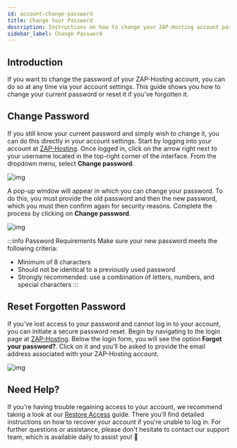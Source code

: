 ```yaml
---
id: account-change-password
title: Change Your Password
description: Instructions on how to change your ZAP-Hosting account password 
sidebar_label: Change Password
---
```


## Introduction

If you want to change the password of your ZAP-Hosting account, you can do so at any time via your account settings. This guide shows you how to change your current password or reset it if you’ve forgotten it.

## Change Password

If you still know your current password and simply wish to change it, you can do this directly in your account settings. Start by logging into your account at [ZAP-Hosting](https://zap-hosting.com). Once logged in, click on the arrow right next to your username located in the top-right corner of the interface. From the dropdown menu, select **Change password**.

![img](https://screensaver01.zap-hosting.com/index.php/s/HYswDxoCDpNwkXs/preview)

A pop-up window will appear in which you can change your password. To do this, you must provide the old password and then the new password, which you must then confirm again for security reasons. Complete the process by clicking on **Change password**.

![img](https://screensaver01.zap-hosting.com/index.php/s/3SoBqySx9fm7iRP/preview)

:::info Password Requirements
Make sure your new password meets the following criteria:
- Minimum of 8 characters
- Should not be identical to a previously used password
- Strongly recommended: use a combination of letters, numbers, and special characters
:::



## Reset Forgotten Password

If you’ve lost access to your password and cannot log in to your account, you can initiate a secure password reset. Begin by navigating to the login page at [ZAP-Hosting](https://zap-hosting.com/en/customer/login/). Below the login form, you will see the option **Forgot your password?**. Click on it and you’ll be asked to provide the email address associated with your ZAP-Hosting account.

![img](https://screensaver01.zap-hosting.com/index.php/s/oYrXHdGAayb9am9/preview)




## Need Help?

If you're having trouble regaining access to your account, we recommend taking a look at our [Restore Access](account-restore-access) guide. There you'll find detailed instructions on how to recover your account if you're unable to log in. For further questions or assistance, please don't hesitate to contact our support team, which is available daily to assist you! 🙂